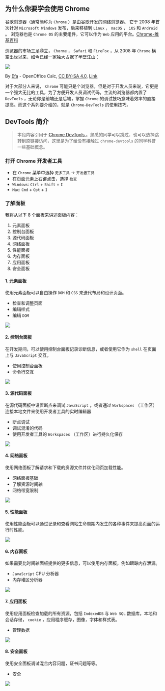 ## 为什么你要学会使用 Chrome

谷歌浏览器（通常简称为 `Chrome` ）是由谷歌开发的网络浏览器。 它于 2008 年首次针对 `Microsoft Windows` 发布，后来移植到 `Linux` ， `macOS` ， `iOS` 和 `Android` 。 浏览器也是 `Chrome OS` 的主要组件，它可以作为 `Web` 应用的平台。[Chrome-维基百科](https://en.wikipedia.org/wiki/Google_Chrome)

浏览器的市场三足鼎立， `Chorme` ， `Safari` 和 `FireFox` ，从 2008 年 `Chrome` 横空出世以来，如今已经一家独大占据了半壁江山：

![](https://wingman-1300536089.cos.ap-shanghai.myqcloud.com/chrome/BrowserUsageShare.png)

By <a href="//en.wikipedia.org/wiki/User: Efa" title="User: Efa">Efa</a> - OpenOffice Calc, <a href="https://creativecommons.org/licenses/by-sa/4.0/" title="Creative Commons Attribution-ShareAlike 4.0">CC BY-SA 4.0</a>, <a href="https://en.wikipedia.org/w/index.php?curid=60616332">Link</a>

对于大部分人来说， `Chrome` 可能只是个浏览器，但是对于开发人员来说，它更是一个强大无比的工具，为了方便开发人员调试代码，主流的浏览器都内置了 `DevTools` ，无论你是前端还是后端，掌握 `Chrome` 的调试技巧意味着效率的直接提高。而这个系列要介绍的，就是 `Chrome-DevTools` 的使用技巧。

<!-- more -->

## DevTools 简介

> 本段内容引用于 [Chrome DevTools ](https://developers.google.com/web/tools/chrome-devtools/#_1) 。熟悉的同学可以跳过，也可以选择跳转到原链接访问，这里是为了给没有接触过 `chrome-devtools` 的同学科普一些基础概念。

### 打开 Chrome 开发者工具

- 在 `Chrome` 菜单中选择 `更多工具` → `开发者工具` 
- 在页面元素上右键点击，选择 `检查` 
- `Windows`: `Ctrl` + `Shift` + `I` 
- `Mac`: `Cmd` + `Opt` + `I`

### 了解面板

我将从以下 8 个面板来讲述面板内容：

1. 元素面板
2. 控制台面板
3. 源代码面板
4. 网络面板
5. 性能面板
6. 内存面板
7. 应用面板
8. 安全面板

#### 1. 元素面板

使用元素面板可以自由操作 `DOM` 和 `CSS` 来迭代布局和设计页面。

* 检查和调整页面
* 编辑样式
* 编辑 `DOM` 

![](https://wingman-1300536089.cos.ap-shanghai.myqcloud.com/chrome/elements.png)

#### 2. 控制台面板

在开发期间，可以使用控制台面板记录诊断信息，或者使用它作为 `shell` 在页面上与 `JavaScript` 交互。

* 使用控制台面板
* 命令行交互

![](https://wingman-1300536089.cos.ap-shanghai.myqcloud.com/chrome/console.png)

#### 3. 源代码面板

在源代码面板中设置断点来调试 `JavaScript` ，或者通过 `Workspaces` （工作区）连接本地文件来使用开发者工具的实时编辑器

* 断点调试
* 调试混淆的代码
* 使用开发者工具的 `Workspaces` （工作区）进行持久化保存

![](https://wingman-1300536089.cos.ap-shanghai.myqcloud.com/chrome/sources.png)

#### 4. 网络面板

使用网络面板了解请求和下载的资源文件并优化网页加载性能。

* 网络面板基础
* 了解资源时间轴
* 网络带宽限制

![](https://wingman-1300536089.cos.ap-shanghai.myqcloud.com/chrome/network.png)

#### 5. 性能面板

使用性能面板可以通过记录和查看网站生命周期内发生的各种事件来提高页面的运行时性能。

![](https://wingman-1300536089.cos.ap-shanghai.myqcloud.com/chrome/performance.png)

#### 6. 内存面板

如果需要比时间轴面板提供的更多信息，可以使用内存面板，例如跟踪内存泄漏。

* `JavaScript` CPU 分析器
* 内存堆区分析器

![](https://wingman-1300536089.cos.ap-shanghai.myqcloud.com/chrome/memory.png)

#### 7. 应用面板

使用应用面板检查加载的所有资源，包括 `IndexedDB` 与 `Web SQL` 数据库，本地和会话存储， `cookie` ，应用程序缓存，图像，字体和样式表。

* 管理数据

![](https://wingman-1300536089.cos.ap-shanghai.myqcloud.com/chrome/application.png)

#### 8. 安全面板

使用安全面板调试混合内容问题，证书问题等等。

* 安全

![](https://wingman-1300536089.cos.ap-shanghai.myqcloud.com/chrome/security.png)
